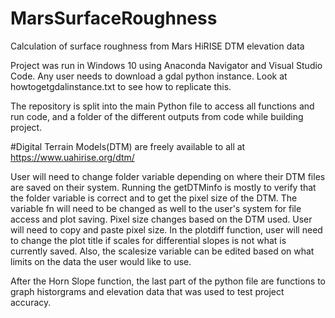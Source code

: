 # MarsSurfaceRoughness
Calculation of surface roughness from Mars HiRISE DTM elevation data

Project was run in Windows 10 using Anaconda Navigator and Visual Studio Code. Any user needs to download a gdal python instance. Look at howtogetgdalinstance.txt to see how to replicate this.

The repository is split into the main Python file to access all functions and run code, and a folder of the different outputs from code while building project.

#Digital Terrain Models(DTM) are freely available to all at https://www.uahirise.org/dtm/

User will need to change folder variable depending on where their DTM files are saved on their system. Running the getDTMinfo is mostly to verify that the folder variable is correct and to get the pixel size of the DTM. The variable fn will need to be changed as well to the user's system for file access and plot saving. Pixel size changes based on the DTM used. User will need to copy and paste pixel size. In the plotdiff function, user will need to change the plot title if scales for differential slopes is not what is currently saved. Also, the scalesize variable can be edited based on what limits on the data the user would like to use.

After the Horn Slope function, the last part of the python file are functions to graph historgrams and elevation data that was used to test project accuracy.
